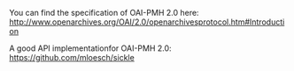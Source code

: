 You can find the specification of OAI-PMH 2.0 here:
http://www.openarchives.org/OAI/2.0/openarchivesprotocol.htm#Introduction

A good API implementationfor OAI-PMH 2.0:
https://github.com/mloesch/sickle